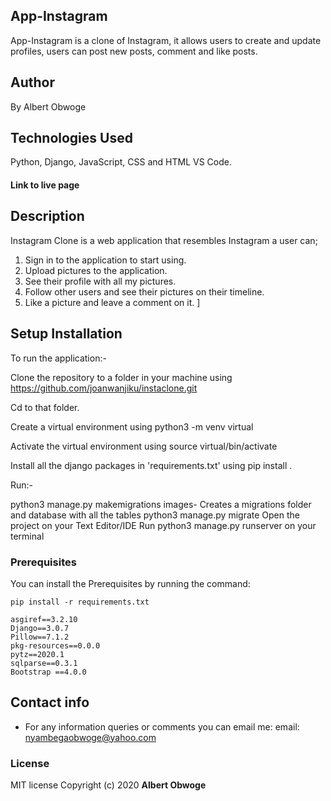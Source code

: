 ## App-Instagram 
App-Instagram is a clone of Instagram, it allows users to create and update profiles, users can post new posts, comment and like posts.

## Author
By Albert Obwoge
## Technologies Used

Python, Django, JavaScript, CSS and HTML
VS Code.

#### Link to live page

## Description
Instagram Clone  is a web application that resembles Instagram a user can;
   1. Sign in to the application to start using.
   2. Upload  pictures to the application.
   3. See their profile with all my pictures.
   4. Follow other users and see their pictures on their timeline.
   5. Like a picture and leave a comment on it.
]

## Setup Installation

To run the application:-

Clone the repository to a folder in your machine using https://github.com/joanwanjiku/instaclone.git

Cd to that folder.

Create a virtual environment using python3 -m venv virtual

Activate the virtual environment using source virtual/bin/activate

Install all the django packages in 'requirements.txt' using pip install <package-name>.

Run:-

python3 manage.py makemigrations images- Creates a migrations folder and database with all the tables
python3 manage.py migrate
Open the project on your Text Editor/IDE
Run python3 manage.py runserver on your terminal

### Prerequisites

You can install the Prerequisites by running the command: 

```
pip install -r requirements.txt
```

```
asgiref==3.2.10
Django==3.0.7
Pillow==7.1.2
pkg-resources==0.0.0
pytz==2020.1
sqlparse==0.3.1
Bootstrap ==4.0.0
```
## Contact info
* For any information queries or comments you can email me:
 email: nyambegaobwoge@yahoo.com

### License

MIT license
Copyright (c) 2020 
**Albert Obwoge**
